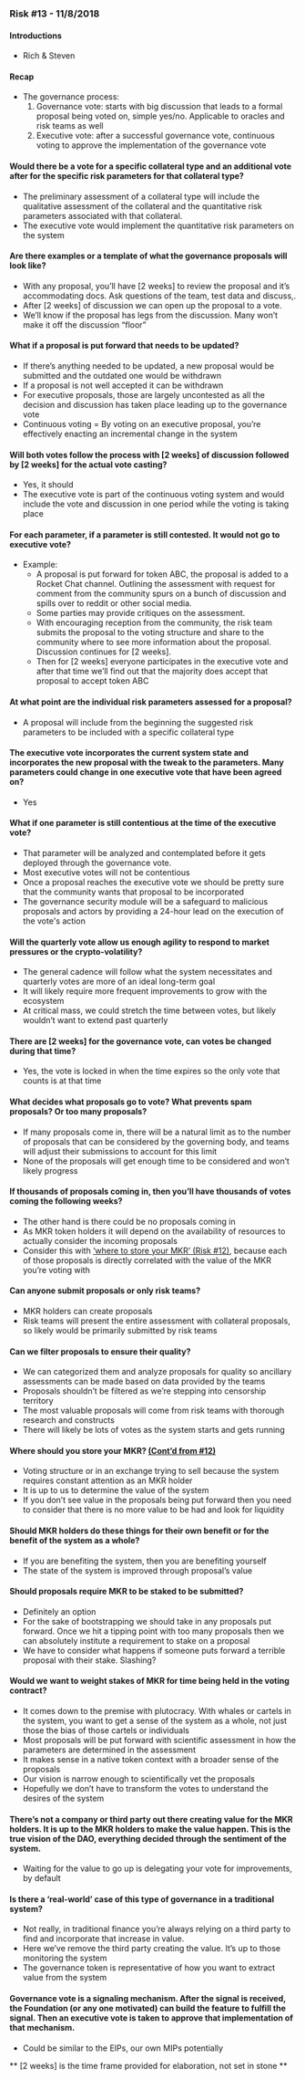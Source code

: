 ### Risk #13 - 11/8/2018
#### Introductions
* Rich & Steven

#### Recap
* The governance process: 
    1. Governance vote: starts with big discussion that leads to a formal proposal being voted on, simple yes/no. Applicable to oracles and risk teams as well
    2. Executive vote: after a successful governance vote, continuous voting to approve the implementation of the governance vote

#### Would there be a vote for a specific collateral type and an additional vote after for the specific risk parameters for that collateral type?
* The preliminary assessment of a collateral type will include the qualitative assessment of the collateral and the quantitative risk parameters associated with that collateral.
* The executive vote would implement the quantitative risk parameters on the system

#### Are there examples or a template of what the governance proposals will look like?
* With any proposal, you’ll have [2 weeks] to review the proposal and it’s accommodating docs. Ask questions of the team, test data and discuss,.
* After [2 weeks] of discussion we can open up the proposal to a vote.
* We’ll know if the proposal has legs from the discussion. Many won’t make it off the discussion “floor”

#### What if a proposal is put forward that needs to be updated?
* If there’s anything needed to be updated, a new proposal would be submitted and the outdated one would be withdrawn
* If a proposal is not well accepted it can be withdrawn
* For executive proposals, those are largely uncontested as all the decision and discussion has taken place leading up to the governance vote
* Continuous voting = By voting on an executive proposal, you’re effectively enacting an incremental change in the system

#### Will both votes follow the process with [2 weeks] of discussion followed by [2 weeks] for the actual vote casting?
* Yes, it should
* The executive vote is part of the continuous voting system and would include the vote and discussion in one period while the voting is taking place

#### For each parameter, if a parameter is still contested. It would not go to executive vote?
* Example:
    * A proposal is put forward for token ABC, the proposal is added to a Rocket Chat channel. Outlining the assessment with request for comment from the community spurs on a bunch of discussion and spills over to reddit or other social media. 
    * Some parties may provide critiques on the assessment.
    * With encouraging reception from the community, the risk team submits the proposal to the voting structure and share to the community where to see more information about the proposal. Discussion continues for [2 weeks].
    * Then for [2 weeks] everyone participates in the executive vote and after that time we’ll find out that the majority does accept that proposal to accept token ABC

#### At what point are the individual risk parameters assessed for a proposal?
* A proposal will include from the beginning the suggested risk parameters to be included with a specific collateral type

#### The executive vote incorporates the current system state and incorporates the new proposal with the tweak to the parameters. Many parameters could change in one executive vote that have been agreed on?
* Yes

#### What if one parameter is still contentious at the time of the executive vote?
* That parameter will be analyzed and contemplated before it gets deployed through the governance vote. 
* Most executive votes will not be contentious
* Once a proposal reaches the executive vote we should be pretty sure that the community wants that proposal to be incorporated
* The governance security module will be a safeguard to malicious proposals and actors by providing a 24-hour lead on the execution of the vote's action

#### Will the quarterly vote allow us enough agility to respond to market pressures or the crypto-volatility?
* The general cadence will follow what the system necessitates and quarterly votes are more of an ideal long-term goal
* It will likely require more frequent improvements to grow with the ecosystem
* At critical mass, we could stretch the time between votes, but likely wouldn’t want to extend past quarterly

#### There are [2 weeks] for the governance vote, can votes be changed during that time?
* Yes, the vote is locked in when the time expires so the only vote that counts is at that time

#### What decides what proposals go to vote? What prevents spam proposals? Or too many proposals?
* If many proposals come in, there will be a natural limit as to the number of proposals that can be considered by the governing body, and teams will adjust their submissions to account for this limit
* None of the proposals will get enough time to be considered and won’t likely progress

#### If thousands of proposals coming in, then you’ll have thousands of votes coming the following weeks?
* The other hand is there could be no proposals coming in
* As MKR token holders it will depend on the availability of resources to actually consider the incoming proposals
* Consider this with [‘where to store your MKR’ (Risk #12)](https://github.com/scottrepreneur/maker-minutes/blob/master/risk_12.md#where-should-you-hold-your-mkr-tokens), because each of those proposals is directly correlated with the value of the MKR you’re voting with

#### Can anyone submit proposals or only risk teams?
* MKR holders can create proposals
* Risk teams will present the entire assessment with collateral proposals, so likely would be primarily submitted by risk teams

#### Can we filter proposals to ensure their quality?
* We can categorized them and analyze proposals for quality so ancillary assessments can be made based on data provided by the teams
* Proposals shouldn’t be filtered as we’re stepping into censorship territory
* The most valuable proposals will come from risk teams with thorough research and constructs
* There will likely be lots of votes as the system starts and gets running

#### Where should you store your MKR? [(Cont’d from #12)](https://github.com/scottrepreneur/maker-minutes/blob/master/risk_12.md#where-should-you-hold-your-mkr-tokens)
* Voting structure or in an exchange trying to sell because the system requires constant attention as an MKR holder
* It is up to us to determine the value of the system
* If you don’t see value in the proposals being put forward then you need to consider that there is no more value to be had and look for liquidity

#### Should MKR holders do these things for their own benefit or for the benefit of the system as a whole?
* If you are benefiting the system, then you are benefiting yourself
* The state of the system is improved through proposal’s value

#### Should proposals require MKR to be staked to be submitted?
* Definitely an option
* For the sake of bootstrapping we should take in any proposals put forward. Once we hit a tipping point with too many proposals then we can absolutely institute a requirement to stake on a proposal
* We have to consider what happens if someone puts forward a terrible proposal with their stake. Slashing?

#### Would we want to weight stakes of MKR for time being held in the voting contract?
* It comes down to the premise with plutocracy. With whales or cartels in the system, you want to get a sense of the system as a whole, not just those the bias of those cartels or individuals
* Most proposals will be put forward with scientific assessment in how the parameters are determined in the assessment
* It makes sense in a native token context with a broader sense of the proposals
* Our vision is narrow enough to scientifically vet the proposals
* Hopefully we don’t have to transform the votes to understand the desires of the system

#### There’s not a company or third party out there creating value for the MKR holders. It is up to the MKR holders to make the value happen. This is the true vision of the DAO, everything decided through the sentiment of the system.
* Waiting for the value to go up is delegating your vote for improvements, by default

#### Is there a ‘real-world’ case of this type of governance in a traditional system?
* Not really, in traditional finance you’re always relying on a third party to find and incorporate that increase in value.
* Here we’ve remove the third party creating the value. It’s up to those monitoring the system
* The governance token is representative of how you want to extract value from the system

#### Governance vote is a signaling mechanism. After the signal is received, the Foundation (or any one motivated) can build the feature to fulfill the signal. Then an executive vote is taken to approve that implementation of that mechanism.
* Could be similar to the EIPs, our own MIPs potentially

** [2 weeks] is the time frame provided for elaboration, not set in stone **

